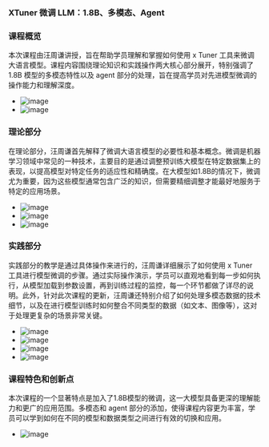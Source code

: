 ### XTuner 微调 LLM：1.8B、多模态、Agent

### 课程概览
本次课程由汪周谦讲授，旨在帮助学员理解和掌握如何使用 x Tuner 工具来微调大语言模型。课程内容围绕理论知识和实践操作两大核心部分展开，特别强调了1.8B 模型的多模态特性以及 agent 部分的处理，旨在提高学员对先进模型微调的操作能力和理解深度。
- ![image](https://github.com/Mlinfeng/InternLM2/assets/50072711/dcd000a0-2dd9-499d-9ccc-2fbefe2c76c3)
- ![image](https://github.com/Mlinfeng/InternLM2/assets/50072711/abcda57e-6a1d-4795-8b3c-1c7a64c525df)


### 理论部分
在理论部分，汪周谦首先解释了微调大语言模型的必要性和基本概念。微调是机器学习领域中常见的一种技术，主要目的是通过调整预训练大模型在特定数据集上的表现，以提高模型对特定任务的适应性和精确度。在大模型如1.8B的情况下，微调尤为重要，因为这些模型通常包含广泛的知识，但需要精细调整才能最好地服务于特定的应用场景。
- ![image](https://github.com/Mlinfeng/InternLM2/assets/50072711/252d2341-c84e-4ce3-beed-b5e5c286e465)
- ![image](https://github.com/Mlinfeng/InternLM2/assets/50072711/594874ad-30e5-45e2-ac5f-2c2c0b03d77c)
- ![image](https://github.com/Mlinfeng/InternLM2/assets/50072711/742826ed-e8a2-4e99-84e7-65859699b6e2)



### 实践部分
实践部分的教学是通过具体操作来进行的，汪周谦详细展示了如何使用 x Tuner 工具进行模型微调的步骤。通过实际操作演示，学员可以直观地看到每一步如何执行，从模型加载到参数设置，再到训练过程的监控，每一个环节都做了详尽的说明。此外，针对此次课程的更新，汪周谦还特别介绍了如何处理多模态数据的技术细节，以及在进行模型训练时如何整合不同类型的数据（如文本、图像等），这对于处理更复杂的场景非常关键。
- ![image](https://github.com/Mlinfeng/InternLM2/assets/50072711/c5c5434e-2c1f-410b-ae7c-6b692a710bd5)
- ![image](https://github.com/Mlinfeng/InternLM2/assets/50072711/cdcfdb30-cf1d-431b-b47b-9d7b6f578580)
- ![image](https://github.com/Mlinfeng/InternLM2/assets/50072711/59d967ae-b5d2-4ccb-83c6-32c0fb955762)
- ![image](https://github.com/Mlinfeng/InternLM2/assets/50072711/8df60bec-a1a6-4040-b3a7-afcdae1dc063)




### 课程特色和创新点
本次课程的一个显著特点是加入了1.8B模型的微调，这一大模型具备更深的理解能力和更广的应用范围。多模态和 agent 部分的添加，使得课程内容更为丰富，学员可以学到如何在不同的模型和数据类型之间进行有效的切换和应用。
- ![image](https://github.com/Mlinfeng/InternLM2/assets/50072711/e2a8f564-8bdd-4057-9091-e5562f43477f)
